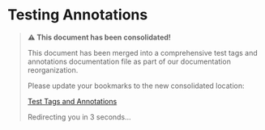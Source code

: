 <!-- 
Copyright (c) 2025 [Eric C. Mumford (@heymumford)](https://github.com/heymumford), Gemini Deep Research, Claude 3.7.
-->

# Testing Annotations

> **⚠️ This document has been consolidated!**
>
> This document has been merged into a comprehensive test tags and annotations documentation file as part of our documentation reorganization.
>
> Please update your bookmarks to the new consolidated location:
>
> [Test Tags and Annotations](/docs/testing/test-tags-and-annotations.md)
>
> Redirecting you in 3 seconds...
